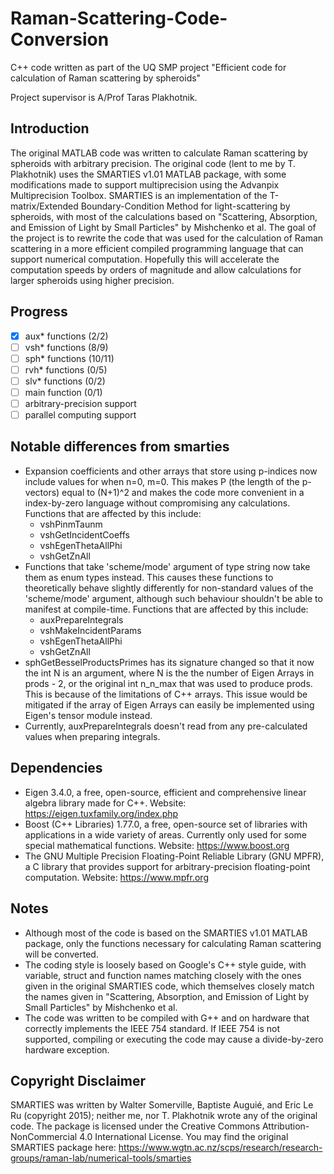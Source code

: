 # Raman-Scattering-Code-Conversion
C++ code written as part of the UQ SMP project "Efficient code for calculation of Raman scattering by spheroids"

Project supervisor is A/Prof Taras Plakhotnik.

## Introduction

The original MATLAB code was written to calculate Raman scattering by spheroids with arbitrary precision. The original code (lent to me by T. Plakhotnik) uses the SMARTIES v1.01 MATLAB package, with some modifications made to support multiprecision using the Advanpix Multiprecision Toolbox. SMARTIES is an implementation of the T-matrix/Extended Boundary-Condition Method for light-scattering by spheroids, with most of the calculations based on "Scattering, Absorption, and Emission of Light by Small Particles" by Mishchenko et al. The goal of the project is to rewrite the code that was used for the calculation of Raman scattering in a more efficient compiled programming language that can support numerical computation. Hopefully this will accelerate the computation speeds by orders of magnitude and allow calculations for larger spheroids using higher precision.

## Progress

  - [x] aux* functions (2/2)
  - [ ] vsh* functions (8/9)
  - [ ] sph* functions (10/11)
  - [ ] rvh* functions (0/5)
  - [ ] slv* functions (0/2)
  - [ ] main function (0/1)
  - [ ] arbitrary-precision support
  - [ ] parallel computing support

## Notable differences from smarties

- Expansion coefficients and other arrays that store using p-indices now include values for when n=0, m=0. This makes P (the length of the p-vectors) equal to (N+1)^2 and makes the code more convenient in a index-by-zero language without compromising any calculations. Functions that are affected by this include:
  - vshPinmTaunm
  - vshGetIncidentCoeffs
  - vshEgenThetaAllPhi
  - vshGetZnAll
- Functions that take 'scheme/mode' argument of type string now take them as enum types instead. This causes these functions to theoretically behave slightly differently for non-standard values of the 'scheme/mode' argument, although such behaviour shouldn't be able to manifest at compile-time. Functions that are affected by this include:
  - auxPrepareIntegrals
  - vshMakeIncidentParams
  - vshEgenThetaAllPhi
  - vshGetZnAll
- sphGetBesselProductsPrimes has its signature changed so that it now the int N is an argument, where N is the the number of Eigen Arrays in prods - 2, or the original int n_n_max that was used to produce prods. This is because of the limitations of C++ arrays. This issue would be mitigated if the array of Eigen Arrays can easily be implemented using Eigen's tensor module instead.
- Currently, auxPrepareIntegrals doesn't read from any pre-calculated values when preparing integrals.

## Dependencies

- Eigen 3.4.0, a free, open-source, efficient and comprehensive linear algebra library made for C++. Website: https://eigen.tuxfamily.org/index.php
- Boost (C++ Libraries) 1.77.0, a free, open-source set of libraries with applications in a wide variety of areas. Currently only used for some special mathematical functions. Website: https://www.boost.org
- The GNU Multiple Precision Floating-Point Reliable Library (GNU MPFR), a C library that provides support for arbitrary-precision floating-point computation. Website: https://www.mpfr.org

## Notes

- Although most of the code is based on the SMARTIES v1.01 MATLAB package, only the functions necessary for calculating Raman scattering will be converted.
- The coding style is loosely based on Google's C++ style guide, with variable, struct and function names matching closely with the ones given in the original SMARTIES code, which themselves closely match the names given in "Scattering, Absorption, and Emission of Light by Small Particles" by Mishchenko et al.
- The code was written to be compiled with G++ and on hardware that correctly implements the IEEE 754 standard. If IEEE 754 is not supported, compiling or executing the code may cause a divide-by-zero hardware exception.

## Copyright Disclaimer

SMARTIES was written by Walter Somerville, Baptiste Auguié, and Eric Le Ru (copyright 2015); neither me, nor T. Plakhotnik wrote any of the original code. The package is licensed under the Creative Commons Attribution-NonCommercial 4.0 International License. You may find the original SMARTIES package here:
https://www.wgtn.ac.nz/scps/research/research-groups/raman-lab/numerical-tools/smarties
